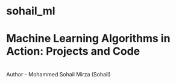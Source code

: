 # sohail_ml
# Machine Learning Algorithms in Action: Projects and Code
<br>
Author - Mohammed Sohail Mirza (Sohail)
